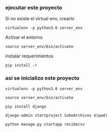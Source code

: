 ### ejecutar este proyecto

Si no existe el virtual env, crearlo

`virtualenv -p python3.6 server_env`

Activar el entorno

`source server_env/bin/activate`

instalar requerimientos

`pip install -r`

### asi se inicializo este proyecto

`virtualenv -p python3.6 server_env`

`source server_env/bin/activate`

`pip install django`

`django-admin startproject SubeArchivos $(pwd)`

`python manage.py startapp recibecsv`
